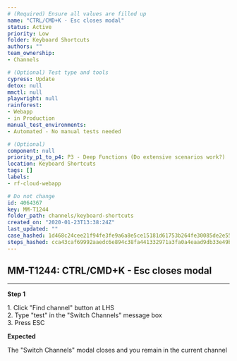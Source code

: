 ```yaml
---
# (Required) Ensure all values are filled up
name: "CTRL/CMD+K - Esc closes modal"
status: Active
priority: Low
folder: Keyboard Shortcuts
authors: ""
team_ownership: 
- Channels

# (Optional) Test type and tools
cypress: Update
detox: null
mmctl: null
playwright: null
rainforest: 
- Webapp
- in Production
manual_test_environments: 
- Automated - No manual tests needed

# (Optional)
component: null
priority_p1_to_p4: P3 - Deep Functions (Do extensive scenarios work?)
location: Keyboard Shortcuts
tags: []
labels: 
- rf-cloud-webapp

# Do not change
id: 4064367
key: MM-T1244
folder_path: channels/keyboard-shortcuts
created_on: "2020-01-23T13:38:24Z"
last_updated: ""
case_hashed: 1d468c24cee21f94fe3fe9a6a8e5ce15181d61753b264fe30085de2e553cd56809c23ac982ff9df46806495689513999
steps_hashed: cca43caf69992aaedc6e894c38fa441332971a3fa0a4eaad9db33e49be28747e159f8d8f2d81d4f08397d278ca206305
---
```


## MM-T1244: CTRL/CMD+K - Esc closes modal

---

**Step 1**

1\. Click "Find channel" button at LHS\
2\. Type "test" in the "Switch Channels" message box\
3\. Press ESC

**Expected**

The "Switch Channels" modal closes and you remain in the current channel
